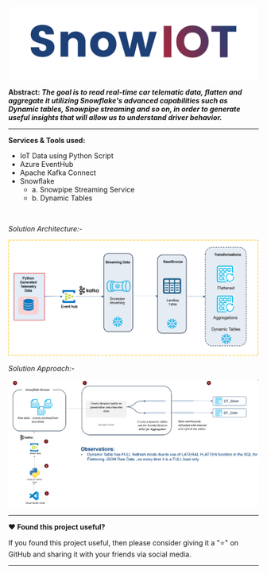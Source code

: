 <p align="center">
  <img align="center" src="assets/Logo.png" width=500px height=150px></img>
</p>

<b>Abstract: <i>The goal is to read real-time car telematic data, flatten and aggregate it utilizing Snowflake's advanced capabilities such as Dynamic tables, Snowpipe streaming and so on, in order to generate useful insights that will allow us to understand driver behavior.</i></b>

<hr>

<b>Services & Tools used: </b>
- IoT Data using Python Script
- Azure EventHub
- Apache Kafka Connect
- Snowflake
  - a. Snowpipe Streaming Service
  - b. Dynamic Tables
<br>

<i>Solution Architecture:-</i>

<img src="assets/Solution Architecture.PNG"></img>

<i>Solution Approach:-</i>

<img src="assets/Solution Approach.PNG"></img>


<hr>
<b>❤️ Found this project useful?</b>
<p>If you found this project useful, then please consider giving it a "⭐" on GitHub and sharing it with your friends via social media.</p>

<hr>
